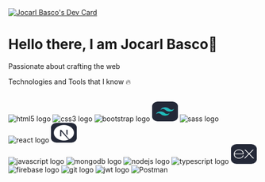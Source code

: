 
<div class="grid grid-cols-2 gap-4 justify-center items-center">
   <a href="https://app.daily.dev/CodeMix24"><img src="https://api.daily.dev/devcards/f14c4d8bcf5f496b90d67da77c16a632.png?r=l8i" width="400" alt="Jocarl Basco's Dev Card" class='mx-auto' /></a>
   <div class="">
      <h1 class='font-bold text-4xl'> Hello there, I am Jocarl Basco👋 </h1>
      <p class='text-2xl font-semibold mt-4'>Passionate about crafting the web</p>
      <p class='text-xl font-bold mt-4'>Technologies and Tools that I know 🔥</p>
      <br />
      <div class='flex gap-4'>
         <img src="https://cdn.jsdelivr.net/gh/devicons/devicon/icons/html5/html5-original.svg" height="40" width="52" alt="html5 logo"  />
         <img src="https://cdn.jsdelivr.net/gh/devicons/devicon/icons/css3/css3-original.svg" height="40" width="52" alt="css3 logo"  />
         <img src="https://cdn.jsdelivr.net/gh/devicons/devicon/icons/bootstrap/bootstrap-original.svg" height="40" width="52" alt="bootstrap logo"  />
         <img src="https://raw.githubusercontent.com/tandpfun/skill-icons/main/icons/TailwindCSS-Dark.svg" height="40" width="52" alt="tailwindcss logo"  />
         <img src="https://cdn.jsdelivr.net/gh/devicons/devicon/icons/sass/sass-original.svg" height="40" width="52" alt="sass logo"  />
         <img src="https://cdn.jsdelivr.net/gh/devicons/devicon/icons/react/react-original.svg" height="40" width="52" alt="react logo"  />
         <img src="https://raw.githubusercontent.com/tandpfun/skill-icons/main/icons/NextJS-Dark.svg" height="40" width="52" alt="nextjs logo"  />
      </div>
      <div class='flex gap-4 mt-4'>
         <img src="https://cdn.jsdelivr.net/gh/devicons/devicon/icons/javascript/javascript-original.svg" height="40" width="52" alt="javascript logo"  />
         <img src="https://cdn.jsdelivr.net/gh/devicons/devicon/icons/mongodb/mongodb-original.svg" height="40" width="52" alt="mongodb logo"  />
         <img src="https://cdn.jsdelivr.net/gh/devicons/devicon/icons/nodejs/nodejs-original.svg" height="40" width="52" alt="nodejs logo"  />
         <img src="https://cdn.jsdelivr.net/gh/devicons/devicon/icons/typescript/typescript-original.svg" height="40" width="52" alt="typescript logo"  />
         <img src="https://raw.githubusercontent.com/tandpfun/skill-icons/main/icons/ExpressJS-Dark.svg" height="40" width="52" alt="express logo"  />  
      </div>
      <div class='flex gap-4 mt-4'>
         <img src="https://cdn.jsdelivr.net/gh/devicons/devicon/icons/firebase/firebase-plain.svg" height="40" width="52" alt="firebase logo"  />
         <img src="https://cdn.jsdelivr.net/gh/devicons/devicon/icons/git/git-original.svg" height="40" width="52" alt="git logo"  />
         <img src="https://jwt.io/img/icon.svg" height="40" width="52" alt="jwt logo"  />
         <img src="https://user-images.githubusercontent.com/25181517/192109061-e138ca71-337c-4019-8d42-4792fdaa7128.png" height='40' width='52' alt="Postman" title="Postman"/>
      </div>

   </div>
</div>
<!--
**CodeMix24/CodeMix24** is a ✨ _special_ ✨ repository because its `README.md` (this file) appears on your GitHub profile.

Here are some ideas to get you started:

- 🔭 I’m currently working on ...
- 🌱 I’m currently learning ...
- 👯 I’m looking to collaborate on ...
- 🤔 I’m looking for help with ...
- 💬 Ask me about ...
- 📫 How to reach me: ...
- 😄 Pronouns: ...
- ⚡ Fun fact: ...
-->
